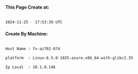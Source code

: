 
   
#### This Page Create at:

```bash

2024-11-25 - 17:53:39 UTC

```

#### Create By Machine:

```bash

Host Name : fv-az702-874

platform  : Linux-6.5.0-1025-azure-x86_64-with-glibc2.35

Ip Local  : 10.1.0.146

```


